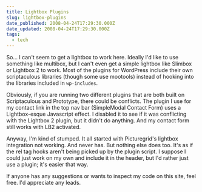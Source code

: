 ```yaml
---
title: Lightbox Plugins
slug: lightbox-plugins
date_published: 2008-04-24T17:29:30.000Z
date_updated: 2008-04-24T17:29:30.000Z
tags:
  - tech
---
```


So... I can't seem to get a lightbox to work here. Ideally I'd like to use something like multibox, but I can't even get a simple lightbox like Slimbox or Lightbox 2 to work. Most of the plugins for WordPress include their own scriptaculous libraries (though some use mootools) instead of hooking into the libraries included in `wp-includes`.

Obviously, if you are running two different plugins that are both built on Scriptaculous and Prototype, there could be conflicts. The plugin I use for my contact link in the top nav bar (SimpleModal Contact Form) uses a Lightbox-esque Javascript effect. I disabled it to see if it was conflicting with the Lightbox 2 plugin, but it didn't do anything. And my contact form still works with LB2 activated.

Anyway, I'm kind of stumped. It all started with Picturegrid's lightbox integration not working. And never has. But nothing else does too. It's as if the rel tag hooks aren't being picked up by the plugin script. I suppose I could just work on my own and include it in the header, but I'd rather just use a plugin; it's easier that way.

If anyone has any suggestions or wants to inspect my code on this site, feel free. I'd appreciate any leads.
